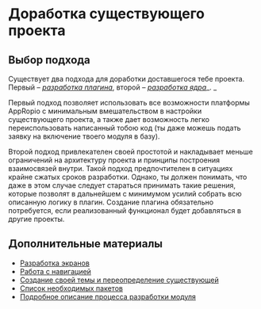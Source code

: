 # Доработка существующего проекта

## Выбор подхода

Существует два подхода для доработки доставшегося тебе проекта. Первый – [_разработка плагина_](/dorabotka-suschestvuyuschego-proekta/razrabotka-plagina.md), второй – [_разработка ядра_](/dorabotka-suschestvuyuschego-proekta/razrabotka-yadra.md)_. _

Первый подход позволяет использовать все возможности платформы AppRopio с минимальным вмешательством в настройки существующего проекта, а также дает возможность легко переиспользовать написанный тобою код \(ты даже можешь подать заявку на включение твоего модуля в базу\).

Второй подход привлекателен своей простотой и накладывает меньше ограничений на архитектуру проекта и принципы построения взаимосвязей внутри. Такой подход предпочтителен в ситуациях крайне сжатых сроков разработки. Однако, ты должен понимать, что даже в этом случае следует стараться принимать такие решения, которые позволят в дальнейшем с минимумом усилий собрать всю описанную логику в плагин. Создание плагина обязательно потребуется, если реализованный функционал будет добавляться в другие проекты.

## Дополнительные материалы

* [Разработка экранов](/dorabotka-suschestvuyuschego-proekta/razrabotka-ekranov.md)
* [Работа с навигацией](/dorabotka-suschestvuyuschego-proekta/rabota-s-navigatsiei.md)
* [Создание своей темы и переопределение существующей](/dorabotka-suschestvuyuschego-proekta/rabota-s-temoi-proekta.md)
* [Список необходимых пакетов](/sborka-novogo-proekta/spisok-paketov.md)
* [Подробное описание процесса разработки модуля](https://habrahabr.ru/company/microsoft/blog/316714/)



